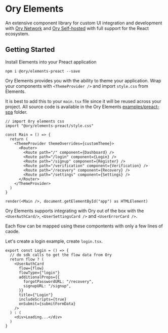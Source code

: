 # Ory Elements

An extensive component library for custom UI integration and development with
[Ory Network](https://www.ory.sh/cloud/) and
[Ory Self-hosted](https://github.com/ory) with full support for the React
ecosystem.

## Getting Started

Install Elements into your Preact application

```shell
npm i @ory/elements-preact --save
```

Ory Elements provides you with the ability to theme your application. Wrap your
components with `<ThemeProvider />` and import `style.css` from Elements.

It is best to add this to your `main.tsx` file since it will be reused across
your project. All source code is available in the Ory Elements
[examples/preact-spa](https://github.com/ory/elements/tree/main/examples/preact-spa)
folder.

```tsx
// import Ory elements css
import "@ory/elements-preact/style.css"

const Main = () => {
  return (
    <ThemeProvider themeOverrides={customTheme}>
      <Router>
        <Route path="/" component={Dashboard} />
        <Route path="/login" component={Login} />
        <Route path="/signup" component={Register} />
        <Route path="/verification" component={Verification} />
        <Route path="/recovery" component={Recovery} />
        <Route path="/settings" component={Settings} />
      </Router>
    </ThemeProvider>
  )
}

render(<Main />, document.getElementById("app") as HTMLElement)
```

Ory Elements supports integrating with Ory out of the box with the
`<UserAuthCard/>`, `<UserSettingsCard />` and `<UserErrorCard />`.

Each flow can be mapped using these compontents with only a few lines of caode.

Let's create a login example, create `login.tsx`.

```tsx
export const Login = () => {
  // do sdk calls to get the flow data from Ory
  return flow ? (
    <UserAuthCard
      flow={flow}
      flowType={"login"}
      additionalProps={{
        forgotPasswordURL: "/recovery",
        signupURL: "/signup",
      }}
      title={"Login"}
      includeScripts={true}
      onSubmit={submitFormData}
    />
  ) : (
    <div>Loading...</div>
  )
}
```
